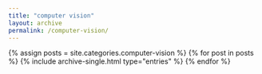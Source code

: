 ```yaml
---
title: "computer vision"
layout: archive
permalink: /computer-vision/
---
```

{% assign posts = site.categories.computer-vision %}
{% for post in posts %}
  {% include archive-single.html type="entries" %}
{% endfor %}
